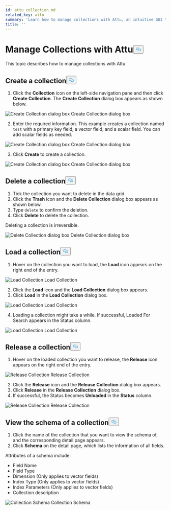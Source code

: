 ```yaml
---
id: attu_collection.md
related_key: attu
summary: 'Learn how to manage collections with Attu, an intuitive GUI tool for Milvus.'
title: ''
---
```

<h1 id="Manage-Collections-with-Attu" class="common-anchor-header">Manage Collections with Attu<button data-href="#Manage-Collections-with-Attu" class="anchor-icon" translate="no">
      <svg translate="no"
        aria-hidden="true"
        focusable="false"
        height="20"
        version="1.1"
        viewBox="0 0 16 16"
        width="16"
      >
        <path
          fill="#0092E4"
          fill-rule="evenodd"
          d="M4 9h1v1H4c-1.5 0-3-1.69-3-3.5S2.55 3 4 3h4c1.45 0 3 1.69 3 3.5 0 1.41-.91 2.72-2 3.25V8.59c.58-.45 1-1.27 1-2.09C10 5.22 8.98 4 8 4H4c-.98 0-2 1.22-2 2.5S3 9 4 9zm9-3h-1v1h1c1 0 2 1.22 2 2.5S13.98 12 13 12H9c-.98 0-2-1.22-2-2.5 0-.83.42-1.64 1-2.09V6.25c-1.09.53-2 1.84-2 3.25C6 11.31 7.55 13 9 13h4c1.45 0 3-1.69 3-3.5S14.5 6 13 6z"
        ></path>
      </svg>
    </button></h1><p>This topic describes how to manage collections with Attu.</p>
<h2 id="Create-a-collection" class="common-anchor-header">Create a collection<button data-href="#Create-a-collection" class="anchor-icon" translate="no">
      <svg translate="no"
        aria-hidden="true"
        focusable="false"
        height="20"
        version="1.1"
        viewBox="0 0 16 16"
        width="16"
      >
        <path
          fill="#0092E4"
          fill-rule="evenodd"
          d="M4 9h1v1H4c-1.5 0-3-1.69-3-3.5S2.55 3 4 3h4c1.45 0 3 1.69 3 3.5 0 1.41-.91 2.72-2 3.25V8.59c.58-.45 1-1.27 1-2.09C10 5.22 8.98 4 8 4H4c-.98 0-2 1.22-2 2.5S3 9 4 9zm9-3h-1v1h1c1 0 2 1.22 2 2.5S13.98 12 13 12H9c-.98 0-2-1.22-2-2.5 0-.83.42-1.64 1-2.09V6.25c-1.09.53-2 1.84-2 3.25C6 11.31 7.55 13 9 13h4c1.45 0 3-1.69 3-3.5S14.5 6 13 6z"
        ></path>
      </svg>
    </button></h2><ol>
<li>Click the <strong>Collection</strong> icon on the left-side navigation pane and then click <strong>Create Collection</strong>. The <strong>Create Collection</strong> dialog box appears as shown below.</li>
</ol>
<p>
  <span class="img-wrapper">
    <img translate="no" src="/docs/v2.0.x/assets/attu/create_collection_dialog_box1.png" alt="Create Collection dialog box" class="doc-image" id="create-collection-dialog-box" />
    <span>Create Collection dialog box</span>
  </span>
</p>
<ol start="2">
<li>Enter the required information. This example creates a collection named <code translate="no">test</code> with a primary key field, a vector field, and a scalar field. You can add scalar fields as needed.</li>
</ol>
<p>
  <span class="img-wrapper">
    <img translate="no" src="/docs/v2.0.x/assets/attu/create_collection_dialog_box2.png" alt="Create Collection dialog box" class="doc-image" id="create-collection-dialog-box" />
    <span>Create Collection dialog box</span>
  </span>
</p>
<ol start="3">
<li>Click <strong>Create</strong> to create a collection.</li>
</ol>
<p>
  <span class="img-wrapper">
    <img translate="no" src="/docs/v2.0.x/assets/attu/create_collection_dialog_box3.png" alt="Create Collection dialog box" class="doc-image" id="create-collection-dialog-box" />
    <span>Create Collection dialog box</span>
  </span>
</p>
<h2 id="Delete-a-collection" class="common-anchor-header">Delete a collection<button data-href="#Delete-a-collection" class="anchor-icon" translate="no">
      <svg translate="no"
        aria-hidden="true"
        focusable="false"
        height="20"
        version="1.1"
        viewBox="0 0 16 16"
        width="16"
      >
        <path
          fill="#0092E4"
          fill-rule="evenodd"
          d="M4 9h1v1H4c-1.5 0-3-1.69-3-3.5S2.55 3 4 3h4c1.45 0 3 1.69 3 3.5 0 1.41-.91 2.72-2 3.25V8.59c.58-.45 1-1.27 1-2.09C10 5.22 8.98 4 8 4H4c-.98 0-2 1.22-2 2.5S3 9 4 9zm9-3h-1v1h1c1 0 2 1.22 2 2.5S13.98 12 13 12H9c-.98 0-2-1.22-2-2.5 0-.83.42-1.64 1-2.09V6.25c-1.09.53-2 1.84-2 3.25C6 11.31 7.55 13 9 13h4c1.45 0 3-1.69 3-3.5S14.5 6 13 6z"
        ></path>
      </svg>
    </button></h2><ol>
<li>Tick the collection you want to delete in the data grid.</li>
<li>Click the <strong>Trash</strong> icon and the <strong>Delete Collection</strong> dialog box appears as shown below.</li>
<li>Type <code translate="no">delete</code> to confirm the deletion.</li>
<li>Click <strong>Delete</strong> to delete the collection.</li>
</ol>
<div class="alert caution">
Deleting a collection is irreversible.
</div>
<p>
  <span class="img-wrapper">
    <img translate="no" src="/docs/v2.0.x/assets/attu/delete_collection.png" alt="Delete Collection dialog box" class="doc-image" id="delete-collection-dialog-box" />
    <span>Delete Collection dialog box</span>
  </span>
</p>
<h2 id="Load-a-collection" class="common-anchor-header">Load a collection<button data-href="#Load-a-collection" class="anchor-icon" translate="no">
      <svg translate="no"
        aria-hidden="true"
        focusable="false"
        height="20"
        version="1.1"
        viewBox="0 0 16 16"
        width="16"
      >
        <path
          fill="#0092E4"
          fill-rule="evenodd"
          d="M4 9h1v1H4c-1.5 0-3-1.69-3-3.5S2.55 3 4 3h4c1.45 0 3 1.69 3 3.5 0 1.41-.91 2.72-2 3.25V8.59c.58-.45 1-1.27 1-2.09C10 5.22 8.98 4 8 4H4c-.98 0-2 1.22-2 2.5S3 9 4 9zm9-3h-1v1h1c1 0 2 1.22 2 2.5S13.98 12 13 12H9c-.98 0-2-1.22-2-2.5 0-.83.42-1.64 1-2.09V6.25c-1.09.53-2 1.84-2 3.25C6 11.31 7.55 13 9 13h4c1.45 0 3-1.69 3-3.5S14.5 6 13 6z"
        ></path>
      </svg>
    </button></h2><ol>
<li>Hover on the collection you want to load, the <strong>Load</strong> icon appears on the right end of the entry.</li>
</ol>
<p>
  <span class="img-wrapper">
    <img translate="no" src="/docs/v2.0.x/assets/attu/load_collection1.png" alt="Load Collection" class="doc-image" id="load-collection" />
    <span>Load Collection</span>
  </span>
</p>
<ol start="2">
<li>Click the <strong>Load</strong> icon and the <strong>Load Collection</strong> dialog box appears.</li>
<li>Click <strong>Load</strong> in the <strong>Load Collection</strong> dialog box.</li>
</ol>
<p>
  <span class="img-wrapper">
    <img translate="no" src="/docs/v2.0.x/assets/attu/load_collection2.png" alt="Load Collection" class="doc-image" id="load-collection" />
    <span>Load Collection</span>
  </span>
</p>
<ol start="4">
<li>Loading a collection might take a while. If successful, Loaded For Search appears in the Status column.</li>
</ol>
<p>
  <span class="img-wrapper">
    <img translate="no" src="/docs/v2.0.x/assets/attu/load_collection3.png" alt="Load Collection" class="doc-image" id="load-collection" />
    <span>Load Collection</span>
  </span>
</p>
<h2 id="Release-a-collection" class="common-anchor-header">Release a collection<button data-href="#Release-a-collection" class="anchor-icon" translate="no">
      <svg translate="no"
        aria-hidden="true"
        focusable="false"
        height="20"
        version="1.1"
        viewBox="0 0 16 16"
        width="16"
      >
        <path
          fill="#0092E4"
          fill-rule="evenodd"
          d="M4 9h1v1H4c-1.5 0-3-1.69-3-3.5S2.55 3 4 3h4c1.45 0 3 1.69 3 3.5 0 1.41-.91 2.72-2 3.25V8.59c.58-.45 1-1.27 1-2.09C10 5.22 8.98 4 8 4H4c-.98 0-2 1.22-2 2.5S3 9 4 9zm9-3h-1v1h1c1 0 2 1.22 2 2.5S13.98 12 13 12H9c-.98 0-2-1.22-2-2.5 0-.83.42-1.64 1-2.09V6.25c-1.09.53-2 1.84-2 3.25C6 11.31 7.55 13 9 13h4c1.45 0 3-1.69 3-3.5S14.5 6 13 6z"
        ></path>
      </svg>
    </button></h2><ol>
<li>Hover on the loaded collection you want to release, the <strong>Release</strong> icon appears on the right end of the entry.</li>
</ol>
<p>
  <span class="img-wrapper">
    <img translate="no" src="/docs/v2.0.x/assets/attu/release_collection1.png" alt="Release Collection" class="doc-image" id="release-collection" />
    <span>Release Collection</span>
  </span>
</p>
<ol start="2">
<li>Click the <strong>Release</strong> icon and the <strong>Release Collection</strong> dialog box appears.</li>
<li>Click <strong>Release</strong> in the <strong>Release Collection</strong> dialog box.</li>
<li>If successful, the Status becomes <strong>Unloaded</strong> in the <strong>Status</strong> column.</li>
</ol>
<p>
  <span class="img-wrapper">
    <img translate="no" src="/docs/v2.0.x/assets/attu/release_collection2.png" alt="Release Collection" class="doc-image" id="release-collection" />
    <span>Release Collection</span>
  </span>
</p>
<h2 id="View-the-schema-of-a-collection" class="common-anchor-header">View the schema of a collection<button data-href="#View-the-schema-of-a-collection" class="anchor-icon" translate="no">
      <svg translate="no"
        aria-hidden="true"
        focusable="false"
        height="20"
        version="1.1"
        viewBox="0 0 16 16"
        width="16"
      >
        <path
          fill="#0092E4"
          fill-rule="evenodd"
          d="M4 9h1v1H4c-1.5 0-3-1.69-3-3.5S2.55 3 4 3h4c1.45 0 3 1.69 3 3.5 0 1.41-.91 2.72-2 3.25V8.59c.58-.45 1-1.27 1-2.09C10 5.22 8.98 4 8 4H4c-.98 0-2 1.22-2 2.5S3 9 4 9zm9-3h-1v1h1c1 0 2 1.22 2 2.5S13.98 12 13 12H9c-.98 0-2-1.22-2-2.5 0-.83.42-1.64 1-2.09V6.25c-1.09.53-2 1.84-2 3.25C6 11.31 7.55 13 9 13h4c1.45 0 3-1.69 3-3.5S14.5 6 13 6z"
        ></path>
      </svg>
    </button></h2><ol>
<li>Click the name of the collection that you want to view the schema of, and the corresponding detail page appears.</li>
<li>Click <strong>Schema</strong> on the detail page, which lists the information of all fields.</li>
</ol>
<p>Attributes of a schema include:</p>
<ul>
<li>Field Name</li>
<li>Field Type</li>
<li>Dimension (Only applies to vector fields)</li>
<li>Index Type (Only applies to vector fields)</li>
<li>Index Parameters (Only applies to vector fields)</li>
<li>Collection description</li>
</ul>
<p>
  <span class="img-wrapper">
    <img translate="no" src="/docs/v2.0.x/assets/attu/collection_schema.png" alt="Collection Schema" class="doc-image" id="collection-schema" />
    <span>Collection Schema</span>
  </span>
</p>
